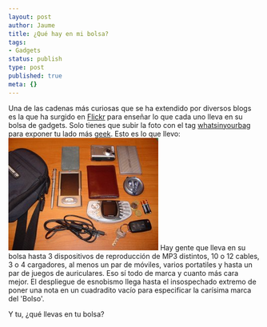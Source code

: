 ```yaml
---
layout: post
author: Jaume
title: ¿Qué hay en mi bolsa?
tags:
- Gadgets
status: publish
type: post
published: true
meta: {}
---
```

Una de las cadenas más curiosas que se ha extendido por diversos blogs es la que ha surgido en <a href="http://www.flickr.com">Flickr</a> para enseñar lo que cada uno lleva en su bolsa de gadgets. Solo tienes que subir la foto con el tag <a href="http://www.flickr.com/photos/tags/whatsinyourbag/">whatsinyourbag</a> para exponer tu lado más <a href="http://es.wikipedia.org/wiki/Geek">geek</a>. Esto es lo que llevo: 
<br /><img src="../images_posts/whatsinyourbag.jpg" class="center"/>
Hay gente que lleva en su bolsa hasta 3 dispositivos de reproducción de MP3 distintos, 10 o 12 cables, 3 o 4 cargadores, al menos un par de móviles, varios portatiles y hasta un par de juegos de auriculares. Eso sí todo de marca y cuanto más cara mejor. El despliegue de esnobismo llega hasta el insospechado extremo de poner una nota en un cuadradito vacío para especificar la carísima marca del 'Bolso'.

Y tu, ¿qué llevas en tu bolsa?

